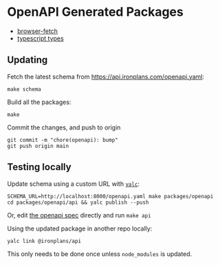 # OpenAPI Generated Packages

- [browser-fetch](./api)
- [typescript types](./types)

## Updating

Fetch the latest schema from https://api.ironplans.com/openapi.yaml:

```
make schema
```

Build all the packages:

```
make
```

Commit the changes, and push to origin

```
git commit -m "chore(openapi): bump"
git push origin main
```

## Testing locally

Update schema using a custom URL with [`yalc`](https://github.com/wclr/yalc):

```
SCHEMA_URL=http://localhost:8000/openapi.yaml make packages/openapi
cd packages/openapi/api && yalc publish --push
```

Or, edit [the openapi spec](openapi.yaml) directly and run `make api`

Using the updated package in another repo locally:

```
yalc link @ironplans/api
```

This only needs to be done once unless `node_modules` is updated.
